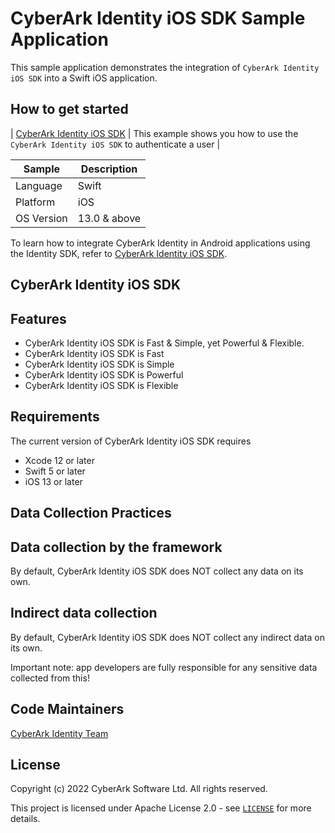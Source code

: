 
# CyberArk Identity iOS SDK Sample Application

This sample application demonstrates the integration of `CyberArk Identity iOS SDK` into a Swift iOS application.

## How to get started
| [CyberArk Identity iOS SDK](https://identity-developer.cyberark.com/docs/cyberark-identity-sdk-for-ios) | This example shows you how to use the `CyberArk Identity iOS SDK` to authenticate a user |

| Sample | Description |
|--------|-------------|
| Language | Swift |
| Platform | iOS |
| OS Version | 13.0 & above |

To learn how to integrate CyberArk Identity in Android applications using the Identity SDK, refer to  [CyberArk Identity iOS SDK](https://identity-developer.cyberark.com/docs/cyberark-identity-sdk-for-ios).

## CyberArk Identity iOS SDK

## Features
- CyberArk Identity iOS SDK is Fast & Simple, yet Powerful & Flexible.
- CyberArk Identity iOS SDK is Fast
- CyberArk Identity iOS SDK is Simple
- CyberArk Identity iOS SDK is Powerful
- CyberArk Identity iOS SDK is Flexible

## Requirements
The current version of CyberArk Identity iOS SDK requires
- Xcode 12 or later
- Swift 5 or later
- iOS 13 or later

## Data Collection Practices

## Data collection by the framework
By default, CyberArk Identity iOS SDK does NOT collect any data on its own. 

## Indirect data collection 
By default, CyberArk Identity iOS SDK does NOT collect any indirect data on its own. 

Important note: app developers are fully responsible for any sensitive data collected from this!

## Code Maintainers
[CyberArk Identity Team](https://www.cyberark.com)

<a id="license"></a>
## License
Copyright (c) 2022 CyberArk Software Ltd. All rights reserved.

This project is licensed under Apache License 2.0 - see [`LICENSE`](LICENSE) for more details.
